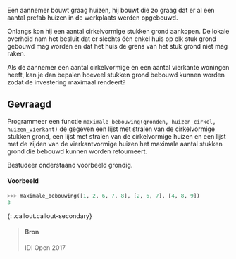 Een aannemer bouwt graag huizen, hij bouwt die zo graag dat er al een aantal prefab huizen in de werkplaats werden opgebouwd.

Onlangs kon hij een aantal cirkelvormige stukken grond aankopen. De lokale overheid nam het besluit dat er slechts één enkel huis op elk stuk grond gebouwd mag worden en dat het huis de grens van het stuk grond niet mag raken.

Als de aannemer een aantal cirkelvormige en een aantal vierkante woningen heeft, kan je dan bepalen hoeveel stukken grond bebouwd kunnen worden zodat de investering maximaal rendeert?

## Gevraagd
Programmeer een functie `maximale_bebouwing(gronden, huizen_cirkel, huizen_vierkant)` de gegeven een lijst met stralen van de cirkelvormige stukken grond, een lijst met stralen van de cirkelvormige huizen en een lijst met de zijden van de vierkantvormige huizen het maximale aantal stukken grond die bebouwd kunnen worden retourneert.

Bestudeer onderstaand voorbeeld grondig.

#### Voorbeeld

```python
>>> maximale_bebouwing([1, 2, 6, 7, 8], [2, 6, 7], [4, 8, 9])
3
```

{: .callout.callout-secondary}
>#### Bron
> IDI Open 2017
